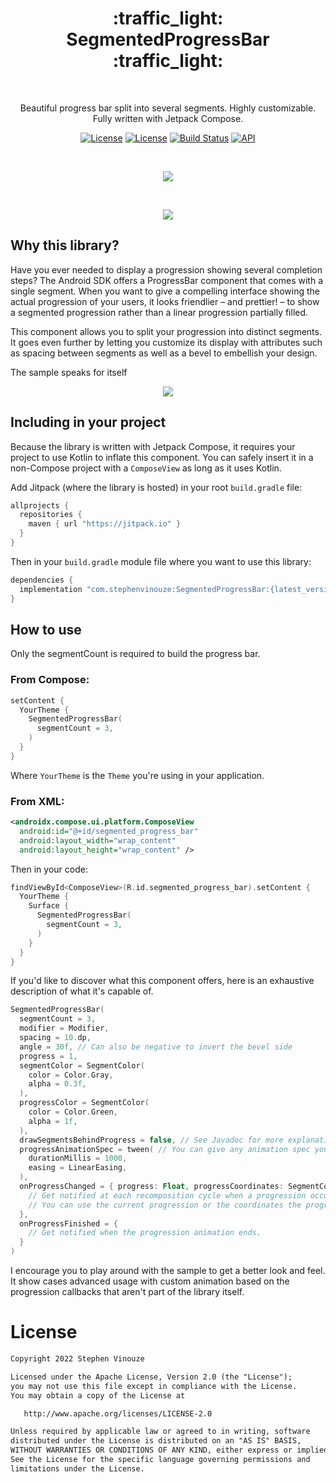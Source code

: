 <h1 align="center">:traffic_light: SegmentedProgressBar :traffic_light:</h1>
<br/>
<p align="center">
Beautiful progress bar split into several segments. Highly customizable. Fully written with Jetpack Compose.
</p>

<p align="center">
  <a href="https://jitpack.io/#com.stephenvinouze/SegmentedProgressBar"><img alt="License" src="https://jitpack.io/v/com.stephenvinouze/SegmentedProgressBar.svg"/></a>
  <a href="https://opensource.org/licenses/Apache-2.0"><img alt="License" src="https://img.shields.io/badge/License-Apache%202.0-blue.svg"/></a>
  <a href="https://github.com/StephenVinouze/SegmentedProgressBar/actions"><img alt="Build Status" src="https://github.com/StephenVinouze/SegmentedProgressBar/workflows/Android%20CI/badge.svg"/></a> 
  <a href="https://android-arsenal.com/api?level=21"><img alt="API" src="https://img.shields.io/badge/API-21%2B-brightgreen.svg?style=flat"/></a>
</p>

<br/>
<p align="center">
  <img src="https://user-images.githubusercontent.com/14751184/149517865-1cde217c-d6e1-4d53-a415-f029a8492728.gif" />
</p>
<br/>
<p align="center">
  <img src="https://user-images.githubusercontent.com/14751184/149517870-f3eb519c-ddff-4924-9a9b-511c87b23f4f.gif" />
</p>


## Why this library?
Have you ever needed to display a progression showing several completion steps? The Android SDK offers a ProgressBar component that comes with a single segment. When you want to give a compelling interface showing the actual progression of your users, it looks friendlier – and prettier! – to show a segmented progression rather than a linear progression partially filled.

This component allows you to split your progression into distinct segments. It goes even further by letting you customize its display with attributes such as spacing between segments as well as a bevel to embellish your design.

The sample speaks for itself

<p align="center">
  <img src="https://user-images.githubusercontent.com/14751184/149315010-4e406182-41b0-4fb8-8ff3-46489a4c4584.gif" />
</p>


## Including in your project
Because the library is written with Jetpack Compose, it requires your project to use Kotlin to inflate this component. You can safely insert it in a non-Compose project with a `ComposeView` as long as it uses Kotlin.

Add Jitpack (where the library is hosted) in your root `build.gradle` file:

```groovy
allprojects {
  repositories {
    maven { url "https://jitpack.io" }
  }
}
```

Then in your `build.gradle` module file where you want to use this library:

```groovy
dependencies {
  implementation "com.stephenvinouze:SegmentedProgressBar:{latest_version}"
}

```

## How to use
Only the segmentCount is required to build the progress bar.

### From Compose:
```kotlin
setContent {
  YourTheme {
    SegmentedProgressBar(
      segmentCount = 3,
    )
  }
}
```

Where `YourTheme` is the `Theme` you're using in your application.

### From XML:
```xml
<androidx.compose.ui.platform.ComposeView
  android:id="@+id/segmented_progress_bar"
  android:layout_width="wrap_content"
  android:layout_height="wrap_content" />
```

Then in your code:

```kotlin
findViewById<ComposeView>(R.id.segmented_progress_bar).setContent {
  YourTheme {
    Surface {
      SegmentedProgressBar(
        segmentCount = 3,
      )
    }
  }
}
```

If you'd like to discover what this component offers, here is an exhaustive description of what it's capable of.

```kotlin
SegmentedProgressBar(
  segmentCount = 3,
  modifier = Modifier,
  spacing = 10.dp,
  angle = 30f, // Can also be negative to invert the bevel side
  progress = 1,
  segmentColor = SegmentColor(
    color = Color.Gray,
    alpha = 0.3f,
  ),
  progressColor = SegmentColor(
    color = Color.Green,
    alpha = 1f,
  ),
  drawSegmentsBehindProgress = false, // See Javadoc for more explanation on this parameter
  progressAnimationSpec = tween( // You can give any animation spec you'd like
    durationMillis = 1000,
    easing = LinearEasing,
  ),
  onProgressChanged = { progress: Float, progressCoordinates: SegmentCoordinates ->
    // Get notified at each recomposition cycle when a progression occurs.
    // You can use the current progression or the coordinates the progress segment currently has.
  },
  onProgressFinished = {
    // Get notified when the progression animation ends.
  }
)
```

I encourage you to play around with the sample to get a better look and feel. It show cases advanced usage with custom animation based on the progression callbacks that aren't part of the library itself.

# License
```xml
Copyright 2022 Stephen Vinouze

Licensed under the Apache License, Version 2.0 (the "License");
you may not use this file except in compliance with the License.
You may obtain a copy of the License at

   http://www.apache.org/licenses/LICENSE-2.0

Unless required by applicable law or agreed to in writing, software
distributed under the License is distributed on an "AS IS" BASIS,
WITHOUT WARRANTIES OR CONDITIONS OF ANY KIND, either express or implied.
See the License for the specific language governing permissions and
limitations under the License.
```
